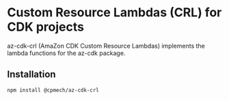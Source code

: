# Custom Resource Lambdas (CRL) for CDK projects

az-cdk-crl (AmaZon CDK Custom Resource Lambdas) implements the lambda functions for the az-cdk package.

## Installation

```bash
npm install @cpmech/az-cdk-crl
```
